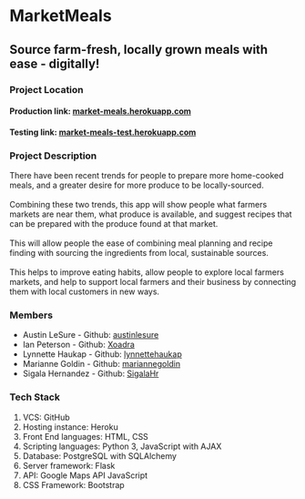 # MarketMeals
## Source farm-fresh, locally grown meals with ease - digitally!

<h3>Project Location</h1>
<h4>Production link: <a href="https://market-meals.herokuapp.com/">market-meals.herokuapp.com</a></h2>
<h4>Testing link: <a href = "https://market-meals-test.herokuapp.com/">market-meals-test.herokuapp.com</a></h2>

<h3>Project Description</h1>
There have been recent trends for people to prepare more home-cooked meals, and a greater desire for more produce to be locally-sourced. 
<br />
<br />
Combining these two trends, this app will show people what farmers markets are near them, what produce is available, and suggest recipes that can be prepared with the produce found at that market. 
<br />
<br />
This will allow people the ease of combining meal planning and recipe finding with sourcing the ingredients from local, sustainable sources. 
<br />
<br />
This helps to improve eating habits, allow people to explore local farmers markets, and help to support local farmers and their business by connecting them with local customers in new ways.

<h3>Members</h1>

<ul>
  <li>
   Austin	LeSure - Github: <a href = "https://github.com/austinlesure">austinlesure</a>
  </li>
  <li>
    Ian Peterson - Github: <a href = "https://github.com/Xoadra">Xoadra</a>
  </li>
  <li>
   Lynnette	Haukap - Github: <a href = "https://github.com/lynnettehaukap">lynnettehaukap</a>
  </li>
  <li>
   Marianne	Goldin - Github: <a href = "https://github.com/mariannegoldin">mariannegoldin</a>
  </li>
  <li>
    Sigala	Hernandez - Github: <a href = "https://github.com/SigalaHr">SigalaHr</a>
  </li>




</ul>

<h3>Tech Stack</h1>
<ol>
  <li>VCS: GitHub</li>
  <li>Hosting instance: Heroku</li>
  <li>Front End languages: HTML, CSS</li>
  <li>Scripting languages: Python 3, JavaScript with AJAX</li>
  <li>Database: PostgreSQL with SQLAlchemy</li>
  <li>Server framework: Flask</li>
  <li>API: Google Maps API JavaScript</li>
  <li>CSS Framework: Bootstrap</li>
</ol>
